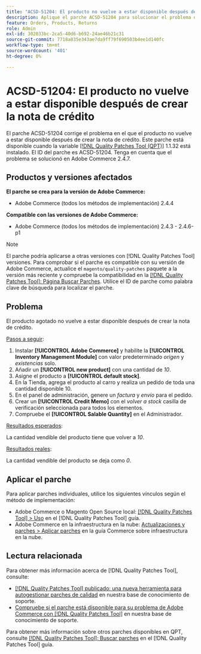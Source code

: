 ```yaml
---
title: "ACSD-51204: El producto no vuelve a estar disponible después de crear la nota de crédito"
description: Aplique el parche ACSD-51204 para solucionar el problema de Adobe Commerce en el que el producto no vuelve a estar disponible después de crear la nota de crédito.
feature: Orders, Products, Returns
role: Admin
exl-id: 302033bc-2ca5-40d6-b692-24ae46b21c31
source-git-commit: 7718a835e343ae7da9ff79f690503b4ee1d140fc
workflow-type: tm+mt
source-wordcount: '401'
ht-degree: 0%

---
```


# ACSD-51204: El producto no vuelve a estar disponible después de crear la nota de crédito

El parche ACSD-51204 corrige el problema en el que el producto no vuelve a estar disponible después de crear la nota de crédito. Este parche está disponible cuando la variable [[!DNL Quality Patches Tool (QPT)]](/help/announcements/adobe-commerce-announcements/magento-quality-patches-released-new-tool-to-self-serve-quality-patches.md) 1.1.32 está instalado. El ID del parche es ACSD-51204. Tenga en cuenta que el problema se solucionó en Adobe Commerce 2.4.7.

## Productos y versiones afectados

**El parche se crea para la versión de Adobe Commerce:**

* Adobe Commerce (todos los métodos de implementación) 2.4.4

**Compatible con las versiones de Adobe Commerce:**

* Adobe Commerce (todos los métodos de implementación) 2.4.3 - 2.4.6-p1

>[!NOTE]
>
>El parche podría aplicarse a otras versiones con [!DNL Quality Patches Tool] versiones. Para comprobar si el parche es compatible con su versión de Adobe Commerce, actualice el `magento/quality-patches` paquete a la versión más reciente y compruebe la compatibilidad en la [[!DNL Quality Patches Tool]: Página Buscar Parches](<https://experienceleague.adobe.com/tools/commerce-quality-patches/index.html>). Utilice el ID de parche como palabra clave de búsqueda para localizar el parche.

## Problema

El producto agotado no vuelve a estar disponible después de crear la nota de crédito.

<u>Pasos a seguir</u>:

1. Instalar **[!UICONTROL Adobe Commerce]** y habilite la **[!UICONTROL Inventory Management Module]** con valor predeterminado *origen* y *existencias* solo.
1. Añadir un **[!UICONTROL new product]** con una cantidad de *10*.
1. Asigne el producto a **[!UICONTROL default stock]**.
1. En la Tienda, agrega el producto al carro y realiza un pedido de toda una cantidad disponible 10.
1. En el panel de administración, genere un *factura* y *envío* para el pedido.
1. Crear un **[!UICONTROL Credit Memo]** con el *volver a stock* casilla de verificación seleccionada para todos los elementos.
1. Compruebe el **[!UICONTROL Salable Quantity]** en el Administrador.

<u>Resultados esperados</u>:

La cantidad vendible del producto tiene que volver a *10*.

<u>Resultados reales</u>:

La cantidad vendible del producto se deja como *0*.

## Aplicar el parche

Para aplicar parches individuales, utilice los siguientes vínculos según el método de implementación:

* Adobe Commerce o Magento Open Source local: [[!DNL Quality Patches Tool] > Uso](<https://experienceleague.adobe.com/docs/commerce-operations/tools/quality-patches-tool/usage.html>) en el [!DNL Quality Patches Tool] guía.
* Adobe Commerce en la infraestructura en la nube: [Actualizaciones y parches > Aplicar parches](https://experienceleague.adobe.com/docs/commerce-cloud-service/user-guide/develop/upgrade/apply-patches.html) en la guía Commerce sobre infraestructura en la nube.

## Lectura relacionada

Para obtener más información acerca de [!DNL Quality Patches Tool], consulte:

* [[!DNL Quality Patches Tool] publicado: una nueva herramienta para autogestionar parches de calidad](/help/announcements/adobe-commerce-announcements/magento-quality-patches-released-new-tool-to-self-serve-quality-patches.md) en nuestra base de conocimiento de soporte.
* [Compruebe si el parche está disponible para su problema de Adobe Commerce con [!DNL Quality Patches Tool]](/help/support-tools/patches-available-in-qpt-tool/check-patch-for-magento-issue-with-magento-quality-patches.md) en nuestra base de conocimiento de soporte.

Para obtener más información sobre otros parches disponibles en QPT, consulte [[!DNL Quality Patches Tool]: Buscar parches](<https://experienceleague.adobe.com/tools/commerce-quality-patches/index.html>) en el [!DNL Quality Patches Tool] guía.
